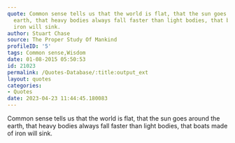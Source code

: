 ```yaml
---
quote: Common sense tells us that the world is flat, that the sun goes around the
  earth, that heavy bodies always fall faster than light bodies, that boats made of
  iron will sink.
author: Stuart Chase
source: The Proper Study Of Mankind
profileID: '5'
tags: Common sense,Wisdom
date: 01-08-2015 05:50:53
id: 21023
permalink: /Quotes-Database/:title:output_ext
layout: quotes
categories:
- Quotes
date: 2023-04-23 11:44:45.180083
---
```

Common sense tells us that the world is flat, that the sun goes around the earth, that heavy bodies always fall faster than light bodies, that boats made of iron will sink.